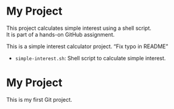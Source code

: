 # My Project

This project calculates simple interest using a shell script.  
It is part of a hands-on GitHub assignment.

This is a simple interest calculator project.
 “Fix typo in README”

- `simple-interest.sh`: Shell script to calculate simple interest.
# My Project

This is my first Git project.
